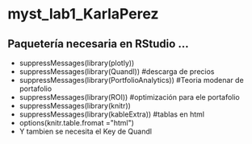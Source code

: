 # myst_lab1_KarlaPerez
 
 ## Paquetería necesaria en RStudio ...

- suppressMessages(library(plotly))
- suppressMessages(library(Quandl)) #descarga de precios
- suppressMessages(library(PortfolioAnalytics)) #Teoria modenar de portafolio 
- suppressMessages(library(ROI)) #optimización para ele portafolio 
- suppressMessages(library(knitr))
- suppressMessages(library(kableExtra)) #tablas en html 
- options(knitr.table.fromat ="html")
- Y tambien se necesita el Key de Quandl 
